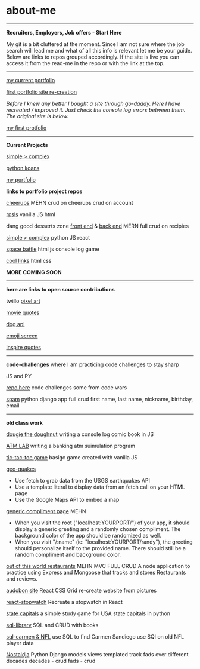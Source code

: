 # about-me

******

__Recruiters, Employers, Job offers _-_ Start Here__

My git is a bit cluttered at the moment. Since I am not sure where the job search will lead me and what of all this info is relevant let me be your guide.
Below are links to repos grouped accordingly. If the site is live you can access it from the read-me in the repo or with the link at the top.

------

[my current portfolio](https://brianlovega.github.io/portfolio-improvements/)


[first portfolio site re-creation](https://brianloveless-copy.netlify.com/)

_Before I knew any better I bought a site through go-daddy. Here I have recreated / improved it. Just check the console log errors between them. The original site is below._

[my first protfolio](www.brianloveless.com)

______

__Current Projects__

[simple > complex](https://github.com/BrianLoveGa/proj4-simple-over-complex)

[python koans](https://github.com/BrianLoveGa/python_koans)

[my portfolio ](https://github.com/BrianLoveGa/portfolio-improvements)




__links to portfolio project repos__


[cheerups](https://github.com/BrianLoveGa/project-2-cheerupApp)
MEHN 
crud on cheerups
crud on account

[rpsls](https://github.com/BrianLoveGa/game-rock-paper-scissors)
vanilla JS
html

dang good desserts zone [front end](https://github.com/esin87/ga-seir-project3-frontend) & [back end](https://github.com/esin87/ga-seir-project3)
MERN
full crud on recipies

[simple > complex](https://github.com/BrianLoveGa/proj4-simple-over-complex)
python JS
react

[space battle](https://github.com/BrianLoveGa/space-battle-game)
html js
console log game

[cool links](https://github.com/BrianLoveGa/cool-LinksPage)
html css


__MORE COMING SOON__


******

__here are links to open source contributions__

twillo [pixel art](https://github.com/BrianLoveGa/open-pixel-art)

[movie quotes](https://github.com/BrianLoveGa/popular-movie-quotes)

[dog api](https://github.com/BrianLoveGa/dog-api-images)

[emoji screen](https://github.com/BrianLoveGa/emojiscreen)

[inspire quotes](https://github.com/BrianLoveGa/inspirational-quotes)




****
__code-challenges__
where I am practicing code challenges to stay sharp

JS and PY

[repo here](https://github.com/BrianLoveGa/code_work)
code challenges some from code wars

[spam](https://github.com/BrianLoveGa/python_practice_spam)
python django app
full crud 
first name, last name, nickname, birthday, email


*****
__old class work__

[dougie the doughnut](https://github.com/BrianLoveGa/douggie-the-doughnut-adventure/tree/master/donut_adventure)
writing a console log comic book in JS

[ATM LAB](https://github.com/BrianLoveGa/JS_ATM_LAB/blob/master/src/challenge.js)
writing a banking atm suimulation program

[tic-tac-toe game](https://github.com/BrianLoveGa/first-tic-tac-toe-game)
basigc game created with vanilla JS

[geo-quakes](https://github.com/BrianLoveGa/geoquakes)

+ Use fetch to grab data from the USGS earthquakes API
+ Use a template literal to display data from an fetch call on your HTML page
+ Use the Google Maps API to embed a map


[generic compliment page](https://github.com/BrianLoveGa/compliments-needed-page)
MEHN
+ When you visit the root ("localhost:YOURPORT/") of your app, it should display a generic greeting and a randomly chosen compliment. The background color of the app should be randomized as well.
+ When you visit "/:name" (ie: "localhost:YOURPORT/randy"), the greeting should personalize itself to the provided name. There should still be a random compliment and background color.

[out of this world restaurants](https://github.com/BrianLoveGa/out-of-this-world)
MEHN
MVC
FULL CRUD
A node application to practice using Express and Mongoose that tracks and stores Restaurants and reviews.

[audobon site](https://github.com/BrianLoveGa/bird-site-recreation-react-grid)
React
CSS Grid
re-create website from pictures

[react-stopwatch](https://github.com/BrianLoveGa/stopwatch-in-react)
Recreate a stopwatch in React

[state capitals](https://github.com/BrianLoveGa/state-capitals-python)
a simple study game for USA state capitals in python

[sql-library](https://github.com/BrianLoveGa/sql-library)
SQL and CRUD with books

[sql-carmen & NFL](https://github.com/BrianLoveGa/oldnfl-sql-lab)
use SQL to find Carmen Sandiego
use SQl on old NFL player data

[Nostaldja](https://github.com/BrianLoveGa/Nostaldja)
Python Django models views templated
track fads over different decades
decades - crud
fads - crud

